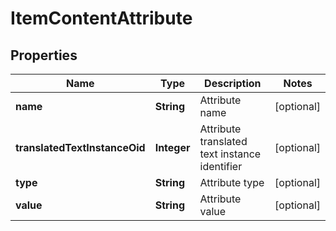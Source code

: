 

# ItemContentAttribute


## Properties

| Name | Type | Description | Notes |
|------------ | ------------- | ------------- | -------------|
|**name** | **String** | Attribute name |  [optional] |
|**translatedTextInstanceOid** | **Integer** | Attribute translated text instance identifier |  [optional] |
|**type** | **String** | Attribute type |  [optional] |
|**value** | **String** | Attribute value |  [optional] |



